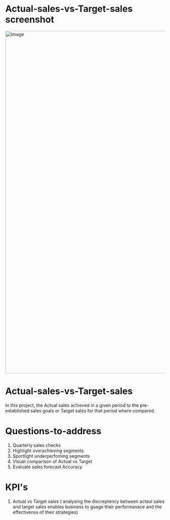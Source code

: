 # Actual-sales-vs-Target-sales screenshot
<img width="1920" height="1080" alt="Image" src="https://github.com/user-attachments/assets/420c959d-8a94-47ca-b773-e9e9c798bb65" />

# Actual-sales-vs-Target-sales
In this project, the Actual sales achieved in a given period to the pre-established sales goals or Target sales for that period  where compared.

# Questions-to-address
1. Quarterly sales checks
2. Highlight overachieving segments
3. Sportlight underperfoming segments
4. Visual comparison of Actual vs Target
5. Evaluate sales forecast Accuracy 

# KPI's
1. Actual vs Target sales ( analysing the discreptency between actaul sales and target sales enables business to guage their performanace and the effectivenss of their strategies)
